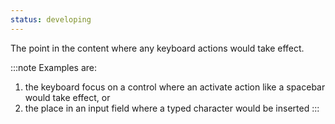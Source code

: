 ```yaml
---
status: developing
---
```


The point in the content where any keyboard actions would take effect.

:::note
Examples are:
1. the keyboard focus on a control where an activate action like a spacebar would take effect, or
2. the place in an input field where a typed character would be inserted
:::
